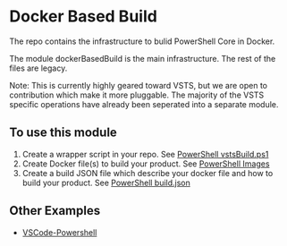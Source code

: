 # Docker Based Build

The repo contains the infrastructure to bulid PowerShell Core in Docker.

The module dockerBasedBuild is the main infrastructure.  The rest of the files are legacy.

Note:  This is currently highly geared toward VSTS, but we are open to contribution which make it more pluggable.  The majority of the VSTS specific operations have already been seperated into a separate module.

## To use this module

1. Create a wrapper script in your repo.  See [PowerShell vstsBuild.ps1](https://github.com/PowerShell/powershell/blob/master/tools/releaseBuild/vstsbuild.ps1)
1. Create Docker file(s) to build your product.  See [PowerShell Images](https://github.com/PowerShell/powershell/blob/master/tools/releaseBuild/Images)
1. Create a build JSON file which describe your docker file and how to build your product.  See [PowerShell build.json](https://github.com/PowerShell/powershell/blob/master/tools/releaseBuild/build.json)

## Other Examples

- [VSCode-Powershell](https://github.com/PowerShell/vscode-powershell/blob/master/tools/releaseBuild)